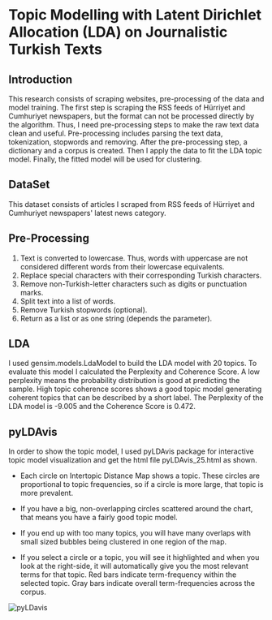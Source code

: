# Topic Modelling with Latent Dirichlet Allocation (LDA) on Journalistic Turkish Texts

## Introduction

This research consists of scraping websites, pre-processing of the data and model training. The first step is scraping the RSS feeds of Hürriyet and Cumhuriyet newspapers, but the format can not be processed directly by the algorithm. Thus, I need pre-processing steps to make the raw text data clean and useful. Pre-processing includes parsing the text data, tokenization, stopwords and removing. After the pre-processing step, a dictionary and a corpus is created. Then I apply the data to fit the LDA topic model. Finally, the fitted model will be used for clustering.

## DataSet

This dataset consists of articles I scraped from RSS feeds of Hürriyet and Cumhuriyet newspapers' latest news category.

## Pre-Processing 

1. Text is converted to lowercase. Thus, words with uppercase are not considered different words from their lowercase equivalents.
2. Replace special characters with their corresponding Turkish characters.
3. Remove non-Turkish-letter characters such as digits or punctuation marks.
4. Split text into a list of words.
5. Remove Turkish stopwords (optional).
6. Return as a list or as one string (depends the parameter).

## LDA

I used gensim.models.LdaModel to build the LDA model with 20 topics. To evaluate this model I calculated the Perplexity and Coherence Score. A low perplexity means the probability distribution is good at predicting the sample. High topic coherence scores shows a good topic model generating coherent topics that can be described by a short label. The Perplexity of the LDA model is -9.005 and the Coherence Score is 0.472.

## pyLDAvis

In order to show the topic model, I used pyLDAvis package for interactive topic model visualization and get the html file pyLDAvis_25.html as shown. 

- Each circle on Intertopic Distance Map shows a topic. These circles are proportional to topic frequencies, so if a circle is more large, that topic is more prevalent.

- If you have a big, non-overlapping circles scattered around the chart, that means you have a fairly good topic model.

- If you end up with too many topics, you will have many overlaps with small sized bubbles being clustered in one region of the map.

- If you select a circle or a topic, you will see it highlighted and when you look at the right-side, it will automatically give you the most relevant terms for that topic. Red bars indicate term-frequency within the selected topic. Gray bars indicate overall term-frequencies across the corpus.

![pyLDavis](https://user-images.githubusercontent.com/43665538/58829755-4b946480-8651-11e9-8fa7-86b8d4842657.png)
